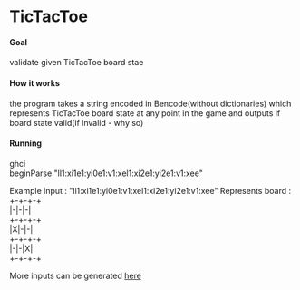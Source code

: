 # TicTacToe 

#### Goal 
validate given TicTacToe board stae

#### How it works 
the program takes a string encoded in Bencode(without dictionaries)
which represents TicTacToe board state at any point in the game and outputs if board state valid(if invalid - why so)

#### Running 
ghci <br/>
beginParse "ll1:xi1e1:yi0e1:v1:xel1:xi2e1:yi2e1:v1:xee"

Example input : "ll1:xi1e1:yi0e1:v1:xel1:xi2e1:yi2e1:v1:xee"
Represents board : <br/>
+-+-+-+<br/>
|-|-|-|<br/>
+-+-+-+<br/>
|X|-|-|<br/>
+-+-+-+<br/>
|-|-|X|<br/>
+-+-+-+<br/>

More inputs can be generated [here](http://tictactoe.homedir.eu/test/31)
